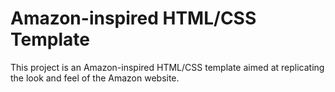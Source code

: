 # Amazon-inspired HTML/CSS Template
This project is an Amazon-inspired HTML/CSS template aimed at replicating the look and feel of the Amazon website.

